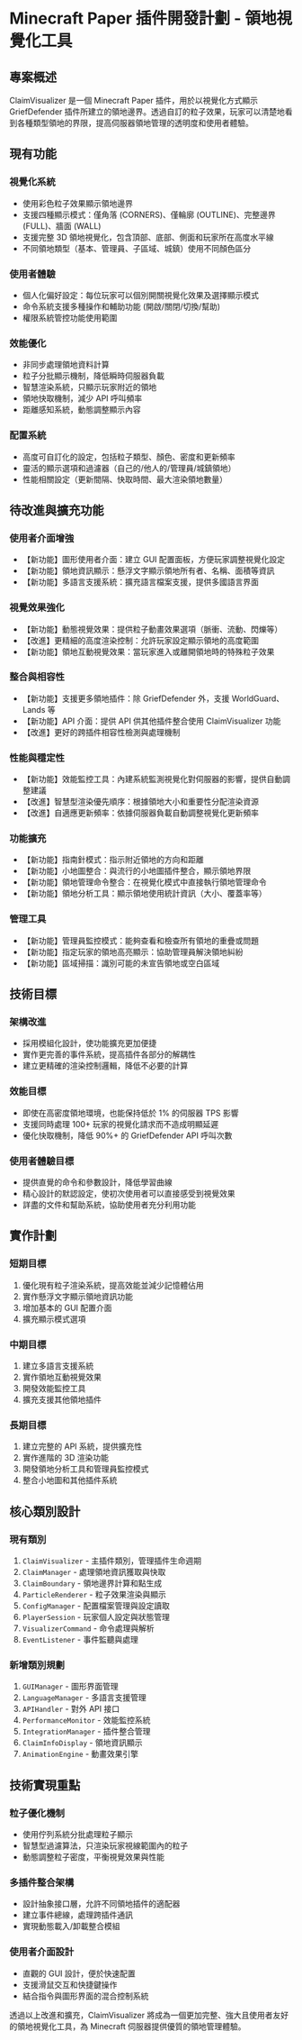 # Minecraft Paper 插件開發計劃 - 領地視覺化工具

## 專案概述
ClaimVisualizer 是一個 Minecraft Paper 插件，用於以視覺化方式顯示 GriefDefender 插件所建立的領地邊界。透過自訂的粒子效果，玩家可以清楚地看到各種類型領地的界限，提高伺服器領地管理的透明度和使用者體驗。

## 現有功能

### 視覺化系統
- 使用彩色粒子效果顯示領地邊界
- 支援四種顯示模式：僅角落 (CORNERS)、僅輪廓 (OUTLINE)、完整邊界 (FULL)、牆面 (WALL)
- 支援完整 3D 領地視覺化，包含頂部、底部、側面和玩家所在高度水平線
- 不同領地類型（基本、管理員、子區域、城鎮）使用不同顏色區分

### 使用者體驗
- 個人化偏好設定：每位玩家可以個別開關視覺化效果及選擇顯示模式
- 命令系統支援多種操作和輔助功能 (開啟/關閉/切換/幫助)
- 權限系統管控功能使用範圍

### 效能優化
- 非同步處理領地資料計算
- 粒子分批顯示機制，降低瞬時伺服器負載
- 智慧渲染系統，只顯示玩家附近的領地
- 領地快取機制，減少 API 呼叫頻率
- 距離感知系統，動態調整顯示內容

### 配置系統
- 高度可自訂化的設定，包括粒子類型、顏色、密度和更新頻率
- 靈活的顯示選項和過濾器（自己的/他人的/管理員/城鎮領地）
- 性能相關設定（更新間隔、快取時間、最大渲染領地數量）

## 待改進與擴充功能

### 使用者介面增強
- 【新功能】圖形使用者介面：建立 GUI 配置面板，方便玩家調整視覺化設定
- 【新功能】領地資訊顯示：懸浮文字顯示領地所有者、名稱、面積等資訊
- 【新功能】多語言支援系統：擴充語言檔案支援，提供多國語言界面

### 視覺效果強化
- 【新功能】動態視覺效果：提供粒子動畫效果選項（脈衝、流動、閃爍等）
- 【改進】更精細的高度渲染控制：允許玩家設定顯示領地的高度範圍
- 【新功能】領地互動視覺效果：當玩家進入或離開領地時的特殊粒子效果

### 整合與相容性
- 【新功能】支援更多領地插件：除 GriefDefender 外，支援 WorldGuard、Lands 等
- 【新功能】API 介面：提供 API 供其他插件整合使用 ClaimVisualizer 功能
- 【改進】更好的跨插件相容性檢測與處理機制

### 性能與穩定性
- 【新功能】效能監控工具：內建系統監測視覺化對伺服器的影響，提供自動調整建議
- 【改進】智慧型渲染優先順序：根據領地大小和重要性分配渲染資源
- 【改進】自適應更新頻率：依據伺服器負載自動調整視覺化更新頻率

### 功能擴充
- 【新功能】指南針模式：指示附近領地的方向和距離
- 【新功能】小地圖整合：與流行的小地圖插件整合，顯示領地界限
- 【新功能】領地管理命令整合：在視覺化模式中直接執行領地管理命令
- 【新功能】領地分析工具：顯示領地使用統計資訊（大小、覆蓋率等）

### 管理工具
- 【新功能】管理員監控模式：能夠查看和檢查所有領地的重疊或問題
- 【新功能】指定玩家的領地高亮顯示：協助管理員解決領地糾紛
- 【新功能】區域掃描：識別可能的未宣告領地或空白區域

## 技術目標

### 架構改進
- 採用模組化設計，使功能擴充更加便捷
- 實作更完善的事件系統，提高插件各部分的解耦性
- 建立更精確的渲染控制邏輯，降低不必要的計算

### 效能目標
- 即使在高密度領地環境，也能保持低於 1% 的伺服器 TPS 影響
- 支援同時處理 100+ 玩家的視覺化請求而不造成明顯延遲
- 優化快取機制，降低 90%+ 的 GriefDefender API 呼叫次數

### 使用者體驗目標
- 提供直覺的命令和參數設計，降低學習曲線
- 精心設計的默認設定，使初次使用者可以直接感受到視覺效果
- 詳盡的文件和幫助系統，協助使用者充分利用功能

## 實作計劃

### 短期目標
1. 優化現有粒子渲染系統，提高效能並減少記憶體佔用
2. 實作懸浮文字顯示領地資訊功能
3. 增加基本的 GUI 配置介面
4. 擴充顯示模式選項

### 中期目標
1. 建立多語言支援系統
2. 實作領地互動視覺效果
3. 開發效能監控工具
4. 擴充支援其他領地插件

### 長期目標
1. 建立完整的 API 系統，提供擴充性
2. 實作進階的 3D 渲染功能
3. 開發領地分析工具和管理員監控模式
4. 整合小地圖和其他插件系統

## 核心類別設計

### 現有類別
1. `ClaimVisualizer` - 主插件類別，管理插件生命週期
2. `ClaimManager` - 處理領地資訊獲取與快取
3. `ClaimBoundary` - 領地邊界計算和點生成
4. `ParticleRenderer` - 粒子效果渲染與顯示
5. `ConfigManager` - 配置檔案管理與設定讀取
6. `PlayerSession` - 玩家個人設定與狀態管理
7. `VisualizerCommand` - 命令處理與解析
8. `EventListener` - 事件監聽與處理

### 新增類別規劃
1. `GUIManager` - 圖形界面管理
2. `LanguageManager` - 多語言支援管理
3. `APIHandler` - 對外 API 接口
4. `PerformanceMonitor` - 效能監控系統
5. `IntegrationManager` - 插件整合管理
6. `ClaimInfoDisplay` - 領地資訊顯示
7. `AnimationEngine` - 動畫效果引擎

## 技術實現重點

### 粒子優化機制
- 使用佇列系統分批處理粒子顯示
- 智慧型過濾算法，只渲染玩家視線範圍內的粒子
- 動態調整粒子密度，平衡視覺效果與性能

### 多插件整合架構
- 設計抽象接口層，允許不同領地插件的適配器
- 建立事件總線，處理跨插件通訊
- 實現動態載入/卸載整合模組

### 使用者介面設計
- 直觀的 GUI 設計，便於快速配置
- 支援滑鼠交互和快捷鍵操作
- 結合指令與圖形界面的混合控制系統

透過以上改進和擴充，ClaimVisualizer 將成為一個更加完整、強大且使用者友好的領地視覺化工具，為 Minecraft 伺服器提供優質的領地管理體驗。

